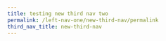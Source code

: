 ```yaml
---
title: testing new third nav two
permalink: /left-nav-one/new-third-nav/permalink
third_nav_title: new-third-nav
---
```


